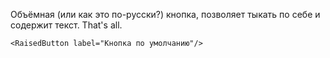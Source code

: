 Объёмная (или как это по-русски?) кнопка, позволяет тыкать по себе и содержит текст. That's all.

	<RaisedButton label="Кнопка по умолчанию"/>